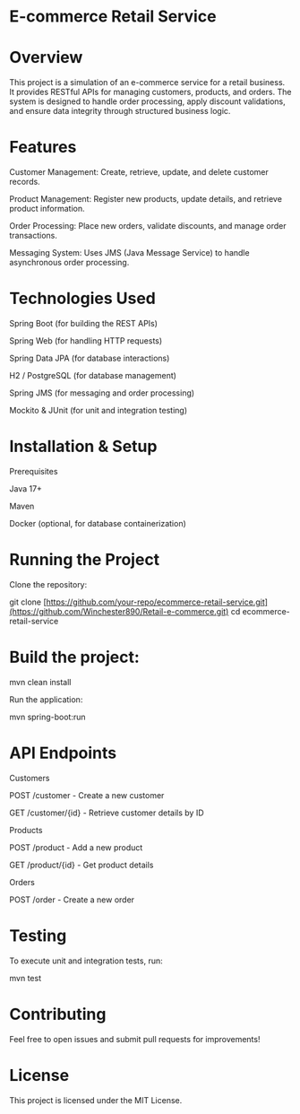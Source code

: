 # E-commerce Retail Service

# Overview

This project is a simulation of an e-commerce service for a retail business. It provides RESTful APIs for managing customers, products, and orders. The system is designed to handle order processing, apply discount validations, and ensure data integrity through structured business logic.

# Features

Customer Management: Create, retrieve, update, and delete customer records.

Product Management: Register new products, update details, and retrieve product information.

Order Processing: Place new orders, validate discounts, and manage order transactions.

Messaging System: Uses JMS (Java Message Service) to handle asynchronous order processing.

# Technologies Used

Spring Boot (for building the REST APIs)

Spring Web (for handling HTTP requests)

Spring Data JPA (for database interactions)

H2 / PostgreSQL (for database management)

Spring JMS (for messaging and order processing)

Mockito & JUnit (for unit and integration testing)

# Installation & Setup

Prerequisites

Java 17+

Maven

Docker (optional, for database containerization)

# Running the Project

Clone the repository:

git clone [https://github.com/your-repo/ecommerce-retail-service.git](https://github.com/Winchester890/Retail-e-commerce.git)
cd ecommerce-retail-service

# Build the project:

mvn clean install

Run the application:

mvn spring-boot:run

# API Endpoints

Customers

POST /customer - Create a new customer

GET /customer/{id} - Retrieve customer details by ID

Products

POST /product - Add a new product

GET /product/{id} - Get product details

Orders

POST /order - Create a new order

# Testing

To execute unit and integration tests, run:

mvn test

# Contributing

Feel free to open issues and submit pull requests for improvements!

# License

This project is licensed under the MIT License.

